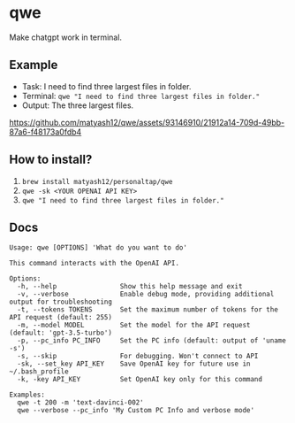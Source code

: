 # qwe
Make chatgpt work in terminal.

## Example
* Task: I need to find three largest files in folder.
* Terminal: `qwe "I need to find three largest files in folder."`
* Output: The three largest files.

https://github.com/matyash12/qwe/assets/93146910/21912a14-709d-49bb-87a6-f48173a0fdb4

## How to install?
1. `brew install matyash12/personaltap/qwe`
2. `qwe -sk <YOUR OPENAI API KEY>`
3. `qwe "I need to find three largest files in folder."` 
## Docs

```
Usage: qwe [OPTIONS] 'What do you want to do'

This command interacts with the OpenAI API.

Options:
  -h, --help                Show this help message and exit
  -v, --verbose             Enable debug mode, providing additional output for troubleshooting
  -t, --tokens TOKENS       Set the maximum number of tokens for the API request (default: 255)
  -m, --model MODEL         Set the model for the API request (default: 'gpt-3.5-turbo')
  -p, --pc_info PC_INFO     Set the PC info (default: output of 'uname -s')
  -s, --skip                For debugging. Won't connect to API
  -sk, --set_key API_KEY    Save OpenAI key for future use in ~/.bash_profile
  -k, -key API_KEY          Set OpenAI key only for this command

Examples:
  qwe -t 200 -m 'text-davinci-002'
  qwe --verbose --pc_info 'My Custom PC Info and verbose mode'
```

